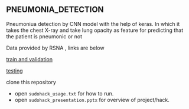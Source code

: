 ## PNEUMONIA_DETECTION
Pneumoniua detection by CNN model with the help of keras. 
In which it takes the chest X-ray and take lung opacity as feature
for predicting that the patient is pneumonic or not


Data provided by RSNA , links are below

[train and validation](https://drive.google.com/open?id=1anjwft3kynzobdrq3nzvptbftpxfos9q)

[testing](https://drive.google.com/open?id=1nvgwdmalj5w_4ahivwx43tuqsonepj1n)  

 clone this repository
- open ```sudohack_usage.txt``` for how to run.
- open ```sudohack_presentation.pptx``` for overview of project/hack.
